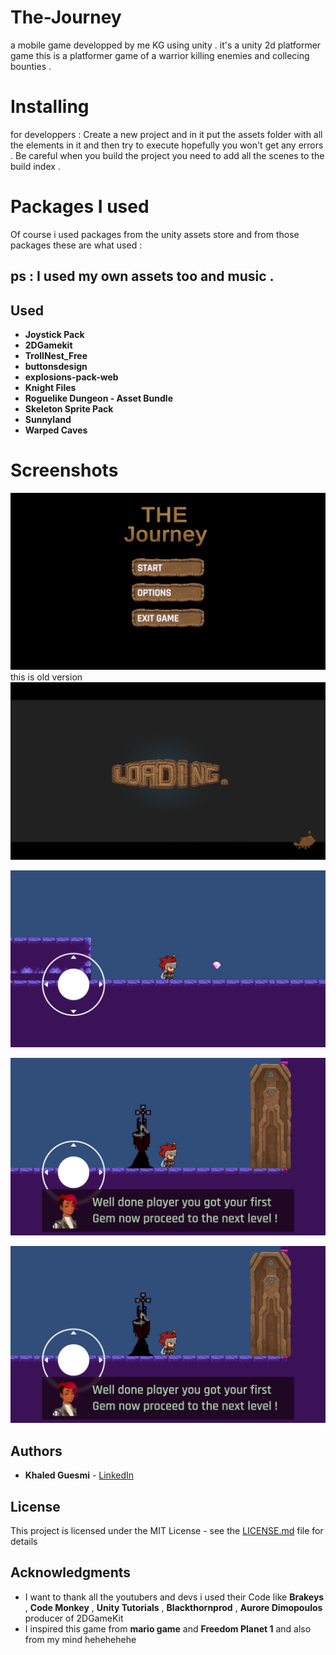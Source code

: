 # The-Journey
a mobile game developped by me KG using unity . it's a unity 2d platformer game 
this is a platformer game of a warrior killing enemies and collecing bounties .


# Installing

  for developpers :
Create a new project and in it put the assets folder with all the elements in it and then try to execute hopefully you won't get any errors .
Be careful when you build the project you need to add all the scenes to the build index .



# Packages I used 

Of course i used packages from the unity assets store and from those packages these are what used :

## ps : I used my own assets too and music .

## Used  

* **Joystick Pack** 
* **2DGamekit**
* **TrollNest_Free**
* **buttonsdesign**
* **explosions-pack-web**
* **Knight Files**
* **Roguelike Dungeon - Asset Bundle**
* **Skeleton Sprite Pack**
* **Sunnyland**
* **Warped Caves**
# Screenshots

![main menu](https://github.com/Thunderkilll/The-Journey/blob/master/Assets/captures/Screenshot_2019-05-24-18-23-31.png) this is old version 
![loading scene](https://github.com/Thunderkilll/The-Journey/blob/master/Assets/captures/Screenshot_2019-05-24-18-24-04.png)

![player up close ](https://github.com/Thunderkilll/The-Journey/blob/master/Assets/captures/Screenshot_2019-05-24-18-25-39.png)

![level 1](https://github.com/Thunderkilll/The-Journey/blob/master/Assets/captures/Screenshot_2019-05-24-18-25-59.png)

![victory pose and pick up animation ](https://github.com/Thunderkilll/The-Journey/blob/master/Assets/captures/Screenshot_2019-05-24-18-25-59.png)
## Authors

* **Khaled Guesmi**  - [LinkedIn](https://www.linkedin.com/in/khaled-guesmi-b358a6174/)

## License

This project is licensed under the MIT License - see the [LICENSE.md](LICENSE.md) file for details

## Acknowledgments

* I want to thank all the youtubers and devs i used their Code like **Brakeys** , **Code Monkey** , **Unity Tutorials** , **Blackthornprod** , **Aurore Dimopoulos** producer of 2DGameKit
* I inspired this game from **mario game** and **Freedom Planet 1** and also from my mind hehehehehe



 
